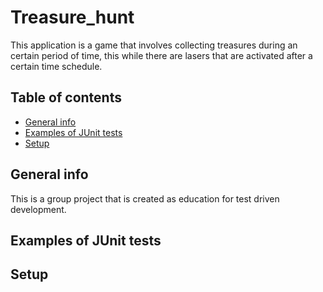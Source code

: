 # Treasure_hunt
This application is a game that involves collecting treasures during an certain period of time, this while there are lasers that are activated after a certain time schedule.

## Table of contents
* [General info](#general-info)
* [Examples of JUnit tests](#examples-of-JUnit-tests)
* [Setup](#setup)

## General info
This is a group project that is created as education for test driven development.

## Examples of JUnit tests

## Setup
